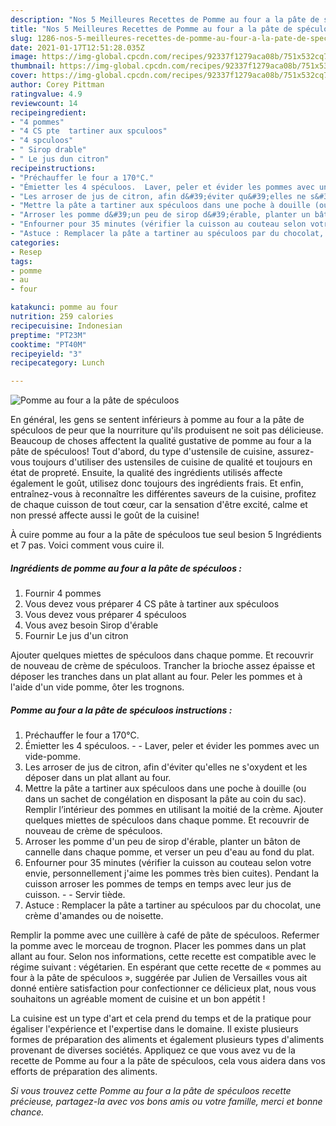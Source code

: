 ```yaml
---
description: "Nos 5 Meilleures Recettes de Pomme au four a la pâte de spéculoos"
title: "Nos 5 Meilleures Recettes de Pomme au four a la pâte de spéculoos"
slug: 1286-nos-5-meilleures-recettes-de-pomme-au-four-a-la-pate-de-speculoos
date: 2021-01-17T12:51:28.035Z
image: https://img-global.cpcdn.com/recipes/92337f1279aca08b/751x532cq70/pomme-au-four-a-la-pate-de-speculoos-photo-principale-de-la-recette.jpg
thumbnail: https://img-global.cpcdn.com/recipes/92337f1279aca08b/751x532cq70/pomme-au-four-a-la-pate-de-speculoos-photo-principale-de-la-recette.jpg
cover: https://img-global.cpcdn.com/recipes/92337f1279aca08b/751x532cq70/pomme-au-four-a-la-pate-de-speculoos-photo-principale-de-la-recette.jpg
author: Corey Pittman
ratingvalue: 4.9
reviewcount: 14
recipeingredient:
- "4 pommes"
- "4 CS pte  tartiner aux spculoos"
- "4 spculoos"
- " Sirop drable"
- " Le jus dun citron"
recipeinstructions:
- "Préchauffer le four a 170°C."
- "Émietter les 4 spéculoos.  Laver, peler et évider les pommes avec un vide-pomme."
- "Les arroser de jus de citron, afin d&#39;éviter qu&#39;elles ne s&#39;oxydent et les déposer dans un plat allant au four."
- "Mettre la pâte a tartiner aux spéculoos dans une poche à douille (ou dans un sachet de congélation en disposant la pâte au coin du sac). Remplir l’intérieur des pommes en utilisant la moitié de la crème. Ajouter quelques miettes de spéculoos dans chaque pomme. Et recouvrir de nouveau de crème de spéculoos."
- "Arroser les pomme d&#39;un peu de sirop d&#39;érable, planter un bâton de cannelle dans chaque pomme, et verser un peu d&#39;eau au fond du plat."
- "Enfourner pour 35 minutes (vérifier la cuisson au couteau selon votre envie, personnellement j&#39;aime les pommes très bien cuites). Pendant la cuisson arroser les pommes de temps en temps avec leur jus de cuisson.  Servir tiède."
- "Astuce : Remplacer la pâte a tartiner au spéculoos par du chocolat, une crème d&#39;amandes ou de noisette."
categories:
- Resep
tags:
- pomme
- au
- four

katakunci: pomme au four 
nutrition: 259 calories
recipecuisine: Indonesian
preptime: "PT23M"
cooktime: "PT40M"
recipeyield: "3"
recipecategory: Lunch

---
```



![Pomme au four a la pâte de spéculoos](https://img-global.cpcdn.com/recipes/92337f1279aca08b/751x532cq70/pomme-au-four-a-la-pate-de-speculoos-photo-principale-de-la-recette.jpg)

En général, les gens se sentent inférieurs à pomme au four a la pâte de spéculoos de peur que la nourriture qu'ils produisent ne soit pas délicieuse. Beaucoup de choses affectent la qualité gustative de pomme au four a la pâte de spéculoos! Tout d'abord, du type d'ustensile de cuisine, assurez-vous toujours d'utiliser des ustensiles de cuisine de qualité et toujours en état de propreté. Ensuite, la qualité des ingrédients utilisés affecte également le goût, utilisez donc toujours des ingrédients frais. Et enfin, entraînez-vous à reconnaître les différentes saveurs de la cuisine, profitez de chaque cuisson de tout cœur, car la sensation d'être excité, calme et non pressé affecte aussi le goût de la cuisine!

<!--inarticleads1-->

À cuire pomme au four a la pâte de spéculoos tue seul besion 5 Ingrédients et 7 pas. Voici comment vous cuire il.

##### Ingrédients de pomme au four a la pâte de spéculoos :

1. Fournir 4 pommes
1. Vous devez vous préparer 4 CS pâte à tartiner aux spéculoos
1. Vous devez vous préparer 4 spéculoos
1. Vous avez besoin  Sirop d&#39;érable
1. Fournir  Le jus d&#39;un citron


Ajouter quelques miettes de spéculoos dans chaque pomme. Et recouvrir de nouveau de crème de spéculoos. Trancher la brioche assez épaisse et déposer les tranches dans un plat allant au four. Peler les pommes et à l&#39;aide d&#39;un vide pomme, ôter les trognons. 

<!--inarticleads2-->

##### Pomme au four a la pâte de spéculoos instructions :

1. Préchauffer le four a 170°C.
1. Émietter les 4 spéculoos. -  - Laver, peler et évider les pommes avec un vide-pomme.
1. Les arroser de jus de citron, afin d&#39;éviter qu&#39;elles ne s&#39;oxydent et les déposer dans un plat allant au four.
1. Mettre la pâte a tartiner aux spéculoos dans une poche à douille (ou dans un sachet de congélation en disposant la pâte au coin du sac). Remplir l’intérieur des pommes en utilisant la moitié de la crème. Ajouter quelques miettes de spéculoos dans chaque pomme. Et recouvrir de nouveau de crème de spéculoos.
1. Arroser les pomme d&#39;un peu de sirop d&#39;érable, planter un bâton de cannelle dans chaque pomme, et verser un peu d&#39;eau au fond du plat.
1. Enfourner pour 35 minutes (vérifier la cuisson au couteau selon votre envie, personnellement j&#39;aime les pommes très bien cuites). Pendant la cuisson arroser les pommes de temps en temps avec leur jus de cuisson. -  - Servir tiède.
1. Astuce : Remplacer la pâte a tartiner au spéculoos par du chocolat, une crème d&#39;amandes ou de noisette.


Remplir la pomme avec une cuillère à café de pâte de spéculoos. Refermer la pomme avec le morceau de trognon. Placer les pommes dans un plat allant au four. Selon nos informations, cette recette est compatible avec le régime suivant : végétarien. En espérant que cette recette de « pommes au four à la pâte de spéculoos », suggérée par Julien de Versailles vous ait donné entière satisfaction pour confectionner ce délicieux plat, nous vous souhaitons un agréable moment de cuisine et un bon appétit ! 

<!--inarticleads1-->

<p>
La cuisine est un type d'art et cela prend du temps et de la pratique pour égaliser l'expérience et l'expertise dans le domaine. Il existe plusieurs formes de préparation des aliments et également plusieurs types d'aliments provenant de diverses sociétés. Appliquez ce que vous avez vu de la recette de Pomme au four a la pâte de spéculoos, cela vous aidera dans vos efforts de préparation des aliments.
</p>

<p>
<i>Si vous trouvez cette Pomme au four a la pâte de spéculoos recette précieuse, partagez-la avec vos bons amis ou votre famille, merci et bonne chance.</i>
</p>
